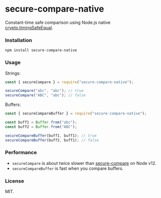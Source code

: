 # secure-compare-native

Constant-time safe comparison using Node.js native [crypto.timingSafeEqual](https://nodejs.org/api/crypto.html#crypto_crypto_timingsafeequal_a_b).

### Installation

```
npm install secure-compare-native
```

### Usage

Strings:

```javascript
const { secureCompare } = require("secure-compare-native");

secureCompare("abc", "abc"); // true
secureCompare("ABC", "abc"); // false
```

Buffers: 

```javascript
const { secureCompareBuffer } = require("secure-compare-native");

const buff1 = Buffer.from("abc");
const buff2 = Buffer.from("ABC");

secureCompareBuffer(buff1, buff1); // true
secureCompareBuffer(buff2, buff1); // false
```

### Performance

* `secureCompare` is about twice slower than [secure-compare](https://www.npmjs.com/package/secure-compare) on Node v12.
* `secureCompareBuffer` is fast when you compare buffers. 

### License

MIT.
